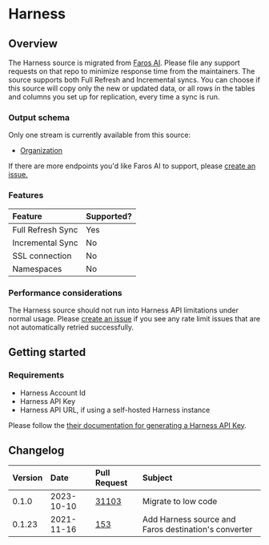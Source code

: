 # Harness

## Overview

The Harness source is migrated from
[Faros AI](https://github.com/faros-ai/airbyte-connectors/tree/main/sources/harness-source). Please
file any support requests on that repo to minimize response time from the maintainers. The source
supports both Full Refresh and Incremental syncs. You can choose if this source will copy only the
new or updated data, or all rows in the tables and columns you set up for replication, every time a
sync is run.

### Output schema

Only one stream is currently available from this source:

- [Organization](https://apidocs.harness.io/tag/Organization#operation/getOrganizationList)

If there are more endpoints you'd like Faros AI to support, please
[create an issue.](https://github.com/faros-ai/airbyte-connectors/issues/new)

### Features

| Feature           | Supported? |
| :---------------- | :--------- |
| Full Refresh Sync | Yes        |
| Incremental Sync  | No         |
| SSL connection    | No         |
| Namespaces        | No         |

### Performance considerations

The Harness source should not run into Harness API limitations under normal usage. Please
[create an issue](https://github.com/faros-ai/airbyte-connectors/issues/new) if you see any rate
limit issues that are not automatically retried successfully.

## Getting started

### Requirements

- Harness Account Id
- Harness API Key
- Harness API URL, if using a self-hosted Harness instance

Please follow the
[their documentation for generating a Harness API Key](https://ngdocs.harness.io/article/tdoad7xrh9-add-and-manage-api-keys#harness_api_key).

## Changelog

| Version | Date       | Pull Request                                                   | Subject                                              |
| :------ | :--------- | :------------------------------------------------------------- | :--------------------------------------------------- |
| 0.1.0   | 2023-10-10 | [31103](https://github.com/airbytehq/airbyte/pull/31103)       | Migrate to low code                                  |
| 0.1.23  | 2021-11-16 | [153](https://github.com/faros-ai/airbyte-connectors/pull/153) | Add Harness source and Faros destination's converter |
